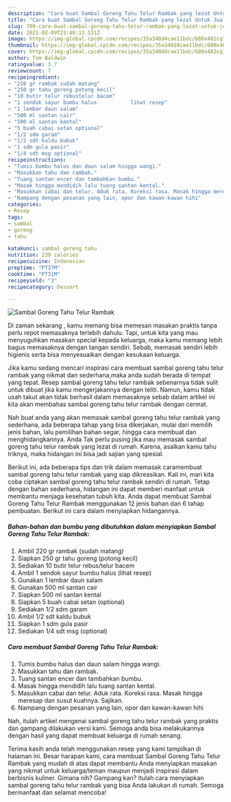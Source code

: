 ```yaml
---
description: "Cara buat Sambal Goreng Tahu Telur Rambak yang lezat Untuk Jualan"
title: "Cara buat Sambal Goreng Tahu Telur Rambak yang lezat Untuk Jualan"
slug: 709-cara-buat-sambal-goreng-tahu-telur-rambak-yang-lezat-untuk-jualan
date: 2021-02-09T23:48:13.531Z
image: https://img-global.cpcdn.com/recipes/35a348d4cae11bdc/680x482cq70/sambal-goreng-tahu-telur-rambak-foto-resep-utama.jpg
thumbnail: https://img-global.cpcdn.com/recipes/35a348d4cae11bdc/680x482cq70/sambal-goreng-tahu-telur-rambak-foto-resep-utama.jpg
cover: https://img-global.cpcdn.com/recipes/35a348d4cae11bdc/680x482cq70/sambal-goreng-tahu-telur-rambak-foto-resep-utama.jpg
author: Tom Baldwin
ratingvalue: 3.7
reviewcount: 7
recipeingredient:
- "220 gr rambak sudah matang"
- "250 gr tahu goreng potong kecil"
- "10 butir telur rebustelur bacem"
- "1 sendok sayur bumbu halus           lihat resep"
- "1 lembar daun salam"
- "500 ml santan cair"
- "500 ml santan kental"
- "5 buah cabai setan optional"
- "1/2 sdm garam"
- "1/2 sdt kaldu bubuk"
- "1 sdm gula pasir"
- "1/4 sdt msg optional"
recipeinstructions:
- "Tumis bumbu halus dan daun salam hingga wangi."
- "Masukkan tahu dan rambak."
- "Tuang santan encer dan tambahkan bumbu."
- "Masak hingga mendidih lalu tuang santan kental."
- "Masukkan cabai dan telur. Aduk rata. Koreksi rasa. Masak hingga meresap dan susut kuahnya. Sajikan."
- "Nampang dengan pesanan yang lain, opor dan kawan-kawan hihi"
categories:
- Resep
tags:
- sambal
- goreng
- tahu

katakunci: sambal goreng tahu 
nutrition: 239 calories
recipecuisine: Indonesian
preptime: "PT37M"
cooktime: "PT31M"
recipeyield: "3"
recipecategory: Dessert

---
```



![Sambal Goreng Tahu Telur Rambak](https://img-global.cpcdn.com/recipes/35a348d4cae11bdc/680x482cq70/sambal-goreng-tahu-telur-rambak-foto-resep-utama.jpg)

Di zaman  sekarang , kamu memang bisa memesan masakan praktis tanpa perlu repot memasaknya terlebih dahulu. Tapi, untuk kita yang mau menyuguhkan masakan special kepada keluarga, maka kamu memang lebih bagus memasaknya dengan tangan sendiri. Sebab, memasak sendiri lebih higienis serta bisa menyesuaikan dengan kesukaan keluarga.

Jika kamu sedang mencari inspirasi cara membuat sambal goreng tahu telur rambak yang nikmat dan sederhana,maka anda sudah berada di tempat yang tepat. Resep sambal goreng tahu telur rambak  sebenarnya tidak sulit untuk dibuat jika kamu mengerjakannya dengan teliti. Namun, kamu tidak usah takut akan tidak berhasil dalam memasaknya 
sebab dalam artikel ini kita akan membahas sambal goreng tahu telur rambak dengan cermat.  



Nah buat anda yang akan memasak sambal goreng tahu telur rambak yang sederhana, ada beberapa tahap yang bisa dikerjakan, mulai dari memilih jenis bahan, lalu pemilihan bahan segar, hingga cara membuat dan menghidangkannya. Anda Tak perlu pusing jika mau memasak sambal goreng tahu telur rambak yang lezat di rumah. Karena, asalkan kamu  tahu triknya, maka hidangan ini bisa jadi sajian yang spesial.

Berikut ini, ada beberapa tips dan trik dalam memasak caramembuat sambal goreng tahu telur rambak yang siap dikreasikan. Kali ini, mari kita coba ciptakan sambal goreng tahu telur rambak sendiri di rumah. Tetap dengan bahan sederhana, hidangan ini dapat memberi manfaat untuk membantu menjaga kesehatan tubuh kita. Anda dapat membuat Sambal Goreng Tahu Telur Rambak menggunakan 12 jenis bahan dan 6 tahap pembuatan. Berikut ini cara dalam menyiapkan hidangannya.

<!--inarticleads1-->

##### Bahan-bahan dan bumbu yang dibutuhkan dalam menyiapkan Sambal Goreng Tahu Telur Rambak:

1. Ambil 220 gr rambak (sudah matang)
1. Siapkan 250 gr tahu goreng (potong kecil)
1. Sediakan 10 butir telur rebus/telur bacem
1. Ambil 1 sendok sayur bumbu halus           (lihat resep)
1. Gunakan 1 lembar daun salam
1. Gunakan 500 ml santan cair
1. Siapkan 500 ml santan kental
1. Siapkan 5 buah cabai setan (optional)
1. Sediakan 1/2 sdm garam
1. Ambil 1/2 sdt kaldu bubuk
1. Siapkan 1 sdm gula pasir
1. Sediakan 1/4 sdt msg (optional)




<!--inarticleads2-->

##### Cara membuat Sambal Goreng Tahu Telur Rambak:

1. Tumis bumbu halus dan daun salam hingga wangi.
1. Masukkan tahu dan rambak.
1. Tuang santan encer dan tambahkan bumbu.
1. Masak hingga mendidih lalu tuang santan kental.
1. Masukkan cabai dan telur. Aduk rata. Koreksi rasa. Masak hingga meresap dan susut kuahnya. Sajikan.
1. Nampang dengan pesanan yang lain, opor dan kawan-kawan hihi




Nah, itulah artikel mengenai  sambal goreng tahu telur rambak  yang praktis dan gampang dilakukan versi kami. Semoga anda bisa melakukannya dengan hasil yang dapat membuat keluarga di rumah senang. 

Terima kasih anda telah menggunakan resep yang kami tampilkan di halaman ini. Besar harapan kami, cara membuat  Sambal Goreng Tahu Telur Rambak yang mudah di atas dapat membantu Anda menyiapkan masakan yang nikmat untuk keluarga/teman maupun menjadi inspirasi dalam berbisnis kuliner. Gimana nih? Gampang kan? Itulah cara menyiapkan sambal goreng tahu telur rambak yang bisa Anda lakukan di rumah. Semoga bermanfaat dan selamat mencoba!

